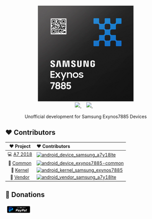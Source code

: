 <p align="center">
  <picture>
    <source
      width="256px"
      media="(prefers-color-scheme: dark)"
      srcset="https://github.com/exynos7885-dev/.github/raw/main/profile/assets/exynos7885-dev-logo/exynos7885-dev-logo.png"
    >
    <img 
      src="https://github.com/exynos7885-dev/.github/raw/main/profile/assets/exynos7885-dev-logo/exynos7885-dev-logo.png"
    >
  </picture>
  <br>
   <a href="https://github.com/exynos7885-dev">
       <picture>
           <source height="24px" media="(prefers-color-scheme: dark)" srcset="https://i.ibb.co/dMMmCrW/Git-Hub-Mark.png" />
           <img height="24px" src="https://i.ibb.co/9wV3HGF/Git-Hub-Mark-Light.png" />
       </picture>
   </a>&nbsp;&nbsp;&nbsp;
   <a href="https://t.me/exynos7885oss">
       <img height="24px" src="https://user-images.githubusercontent.com/13122796/178032213-faf25ab8-0bc3-4a94-a730-b524c96df124.png" />
   </a>&nbsp;&nbsp;&nbsp;

   <br>
   <br>
   Unofficial development for Samsung Exynos7885 Devices
</p>

## ❤️ Contributors

[android_device_samsung_a7y18lte]: https://contrib.rocks/image?repo=exynos7885-dev/android_device_samsung_a7y18lte&max=12
[android_device_exynos7885-common]: https://contrib.rocks/image?repo=exynos7885-dev/android_device_exynos7885-common&max=12
[android_kernel_samsung_exynos7885]: https://contrib.rocks/image?repo=exynos7885-dev/android_kernel_samsung_exynos7885&max=12
[android_vendor_samsung_a7y18lte]: https://contrib.rocks/image?repo=exynos7885-dev/android_vendor_samsung_a7y18lte&max=12


|                                  ❤️ Project                                   | ❤ Contributors                                                                                    |
| :---------------------------------------------------------------------------: | :------------------------------------------------------------------------------------------------ |
| 💻 [A7 2018](https://github.com/exynos7885-dev/android_device_samsung_a7y18lte)                   | [![android_device_samsung_a7y18lte]](https://github.com/exynos7885-dev/android_device_samsung_a7y18lte/graphs/contributors)                   |
| 💉 [Common](https://github.com/exynos7885-dev/android_device_samsung_exynos7885-common)           | [![android_device_exynos7885-common]](https://github.com/exynos7885-dev/android_device_samsung_exynos7885-common/graphs/contributors)           |
| 🧩 [Kernel](https://github.com/exynos7885-dev/android_kernel_samsung_exynos7885)           | [![android_kernel_samsung_exynos7885]](https://github.com/exynos7885-dev/android_kernel_samsung_exynos7885/graphs/contributors)           |
| 🔩 [Vendor](https://github.com/exynos7885-dev/android_vendor_samsung_a7y18lte) | [![android_vendor_samsung_a7y18lte]](https://github.com/exynos7885-dev/android_vendor_samsung_a7y18lte/graphs/contributors) |


## 🤝 Donations

<a href="https://paypal.me/joshuasamenfink">
  <img
    height="32px"
    alt="Donate using Paypal"
    src="https://github.com/exynos7885-dev/.github/raw/main/profile/assets/paypal-donate/paypal-donate-button.png"
  />
</a>
